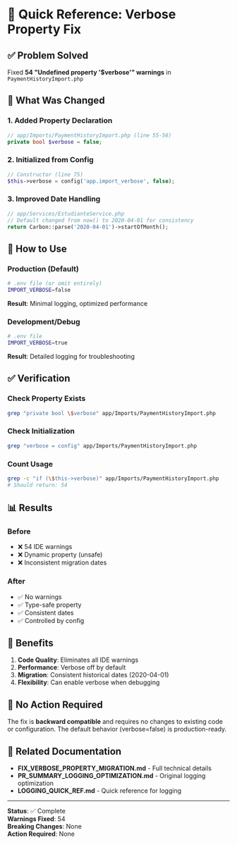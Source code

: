 # 🚀 Quick Reference: Verbose Property Fix

## ✅ Problem Solved

Fixed **54 "Undefined property '$verbose'" warnings** in `PaymentHistoryImport.php`

## 🔧 What Was Changed

### 1. Added Property Declaration
```php
// app/Imports/PaymentHistoryImport.php (line 55-56)
private bool $verbose = false;
```

### 2. Initialized from Config
```php
// Constructor (line 75)
$this->verbose = config('app.import_verbose', false);
```

### 3. Improved Date Handling
```php
// app/Services/EstudianteService.php
// Default changed from now() to 2020-04-01 for consistency
return Carbon::parse('2020-04-01')->startOfMonth();
```

## 🎯 How to Use

### Production (Default)
```bash
# .env file (or omit entirely)
IMPORT_VERBOSE=false
```
**Result**: Minimal logging, optimized performance

### Development/Debug
```bash
# .env file
IMPORT_VERBOSE=true
```
**Result**: Detailed logging for troubleshooting

## ✅ Verification

### Check Property Exists
```bash
grep "private bool \$verbose" app/Imports/PaymentHistoryImport.php
```

### Check Initialization
```bash
grep "verbose = config" app/Imports/PaymentHistoryImport.php
```

### Count Usage
```bash
grep -c "if (\$this->verbose)" app/Imports/PaymentHistoryImport.php
# Should return: 54
```

## 📊 Results

### Before
- ❌ 54 IDE warnings
- ❌ Dynamic property (unsafe)
- ❌ Inconsistent migration dates

### After
- ✅ No warnings
- ✅ Type-safe property
- ✅ Consistent dates
- ✅ Controlled by config

## 🎉 Benefits

1. **Code Quality**: Eliminates all IDE warnings
2. **Performance**: Verbose off by default
3. **Migration**: Consistent historical dates (2020-04-01)
4. **Flexibility**: Can enable verbose when debugging

## 📝 No Action Required

The fix is **backward compatible** and requires no changes to existing code or configuration. The default behavior (verbose=false) is production-ready.

## 🔗 Related Documentation

- **FIX_VERBOSE_PROPERTY_MIGRATION.md** - Full technical details
- **PR_SUMMARY_LOGGING_OPTIMIZATION.md** - Original logging optimization
- **LOGGING_QUICK_REF.md** - Quick reference for logging

---
**Status**: ✅ Complete  
**Warnings Fixed**: 54  
**Breaking Changes**: None  
**Action Required**: None
